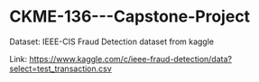 # CKME-136---Capstone-Project

Dataset: IEEE-CIS Fraud Detection dataset from kaggle

Link: https://www.kaggle.com/c/ieee-fraud-detection/data?select=test_transaction.csv

